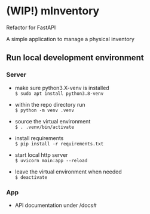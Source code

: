 # (WIP!) mInventory
Refactor for FastAPI

A simple application to manage a physical inventory

## Run local development environment
### Server
* make sure python3.X-venv is installed\
`$ sudo apt install python3.8-venv`

* within the repo directory run\
`$ python -m venv .venv`

* source the virtual environment\
`$ . .venv/bin/activate`

* install requirements\
`$ pip install -r requirements.txt`

* start local http server\
`$ uvicorn main:app --reload`

* leave the virtual environment when needed\
`$ deactivate`

### App
* API documentation under /docs#
